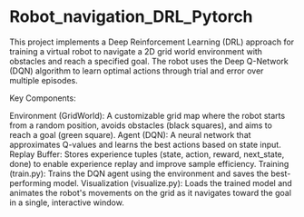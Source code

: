 # Robot_navigation_DRL_Pytorch

This project implements a Deep Reinforcement Learning (DRL) approach for training a virtual robot to navigate a 2D grid world environment with obstacles and reach a specified goal. The robot uses the Deep Q-Network (DQN) algorithm to learn optimal actions through trial and error over multiple episodes.

Key Components:

Environment (GridWorld): A customizable grid map where the robot starts from a random position, avoids obstacles (black squares), and aims to reach a goal (green square).
Agent (DQN): A neural network that approximates Q-values and learns the best actions based on state input.
Replay Buffer: Stores experience tuples (state, action, reward, next_state, done) to enable experience replay and improve sample efficiency.
Training (train.py): Trains the DQN agent using the environment and saves the best-performing model.
Visualization (visualize.py): Loads the trained model and animates the robot's movements on the grid as it navigates toward the goal in a single, interactive window.
